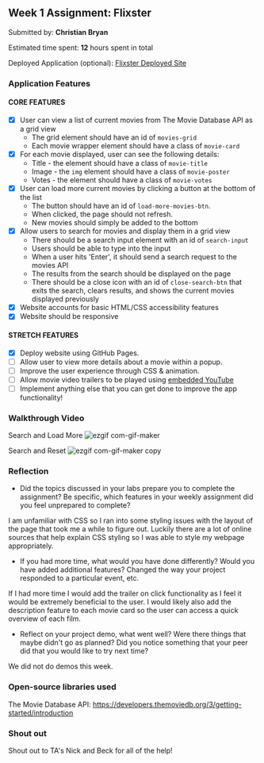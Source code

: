 
## Week 1 Assignment: Flixster

Submitted by: **Christian Bryan**

Estimated time spent: **12** hours spent in total

Deployed Application (optional): [Flixster Deployed Site](https://cdbryan.github.io/flixster_project/)

### Application Features

#### CORE FEATURES

- [x] User can view a list of current movies from The Movie Database API as a grid view
  - The grid element should have an id of `movies-grid`
  - Each movie wrapper element should have a class of `movie-card`
- [x] For each movie displayed, user can see the following details:
  - Title - the element should have a class of `movie-title`
  - Image - the `img` element should have a class of `movie-poster`
  - Votes - the element should have a class of `movie-votes`
- [x] User can load more current movies by clicking a button at the bottom of the list
  - The button should have an id of `load-more-movies-btn`.
  - When clicked, the page should not refresh.
  - New movies should simply be added to the bottom
- [x] Allow users to search for movies and display them in a grid view
  - There should be a search input element with an id of `search-input`
  - Users should be able to type into the input
  - When a user hits 'Enter', it should send a search request to the movies API
  - The results from the search should be displayed on the page
  - There should be a close icon with an id of `close-search-btn` that exits the search, clears results, and shows the current movies displayed previously
- [x] Website accounts for basic HTML/CSS accessibility features
- [x] Website should be responsive

#### STRETCH FEATURES

- [x] Deploy website using GitHub Pages. 
- [ ] Allow user to view more details about a movie within a popup.
- [ ] Improve the user experience through CSS & animation.
- [ ] Allow movie video trailers to be played using [embedded YouTube](https://support.google.com/youtube/answer/171780?hl=en)
- [ ] Implement anything else that you can get done to improve the app functionality!

### Walkthrough Video

Search and Load More 
![ezgif com-gif-maker](https://user-images.githubusercontent.com/77913247/174743801-a12fd0ac-d1a6-4ab1-bf7c-0fb21667006e.gif)

Search and Reset 
![ezgif com-gif-maker copy](https://user-images.githubusercontent.com/77913247/174744804-62e8815a-cd5d-4dd7-b7ad-afdd90ee85ab.gif)

### Reflection

* Did the topics discussed in your labs prepare you to complete the assignment? Be specific, which features in your weekly assignment did you feel unprepared to complete?

I am unfamiliar with CSS so I ran into some styling issues with the layout of the page that took me a while to figure out. Luckily there are a lot of online sources that help explain CSS styling so I was able to style my webpage appropriately.

* If you had more time, what would you have done differently? Would you have added additional features? Changed the way your project responded to a particular event, etc.
  
If I had more time I would add the trailer on click functionality as I feel it would be extremely beneficial to the user. I would likely also add the description feature to each movie card so the user can access a quick overview of each film. 

* Reflect on your project demo, what went well? Were there things that maybe didn't go as planned? Did you notice something that your peer did that you would like to try next time?

We did not do demos this week. 

### Open-source libraries used

The Movie Database API: https://developers.themoviedb.org/3/getting-started/introduction

### Shout out

Shout out to TA's Nick and Beck for all of the help! 
